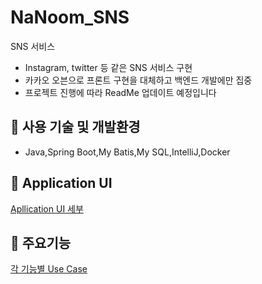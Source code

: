 # NaNoom_SNS
SNS 서비스
+ Instagram, twitter 등 같은 SNS 서비스 구현
+ 카카오 오븐으로 프론트 구현을 대체하고 백엔드 개발에만 집중
+ 프로젝트 진행에 따라 ReadMe 업데이트 예정입니다
## :key: 사용 기술 및 개발환경
+ Java,Spring Boot,My Batis,My SQL,IntelliJ,Docker
## :key: Application UI
[Apllication UI 세부](https://github.com/f-lab-edu/NaNoom_SNS/wiki/Application-UI) </br>
## :key: 주요기능
[각 기능별 Use Case](https://github.com/f-lab-edu/NaNoom_SNS/wiki/Use-Case)
